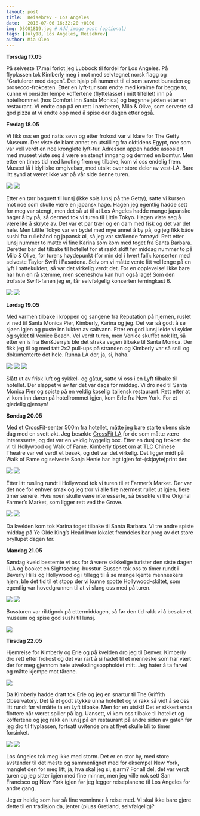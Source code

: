 ```yaml
---
layout: post
title:  Reisebrev - Los Angeles
date:   2018-07-06 16:32:20 +0100
img: DSC01819.jpg # Add image post (optional)
tags: [July18, Los Angeles, Reisebrev]
author: Mia Olea 
---
```

**Torsdag 17.05**

På selveste 17.mai forlot jeg Lubbock til fordel for Los Angeles. På flyplassen tok Kimberly meg i mot med selvtegnet norsk flagg og “Gratulerer med dagen”. Det hjalp på humøret til ei som savnet bunaden og prosecco-frokosten. Etter en lyft-tur som endte med kvalme for begge to, kunne vi omsider lempe koffertene (flyttelasset i mitt tilfellet) inn på hotellrommet (hos Comfort Inn Santa Monica) og begynne jakten etter en restaurant. Vi endte opp på en rett i nærheten, Milo & Olive, som serverte så god pizza at vi endte opp med å spise der dagen etter også. 

**Fredag 18.05**

Vi fikk oss en god natts søvn og etter frokost var vi klare for The Getty Museum. Der viste de blant annet en utstilling fra oldtidens Egypt, noe som var vell verdt en noe kronglete lyft-tur. Adressen appen hadde assosiert med museet viste seg å være en stengt inngang og dermed en bomtur. Men etter en times tid med knoting frem og tilbake, kom vi oss endelig frem. Museet lå i idylliske omgivelser, med utsikt over store deler av vest-LA. Bare litt synd at været ikke var på vår side denne turen. 

![]({{site.baseurl}}/assets/img/DSC01747.jpg)
![]({{site.baseurl}}/assets/img/DSC01754.jpg)

Etter en tørr baguett til lunsj (ikke spis lunsj på the Getty), satte vi kursen mot noe som skulle være en japansk hage. Hagen jeg egentlig hadde sett for meg var stengt, men det så ut til at Los Angeles hadde mange japanske hager å by på, så dermed tok vi turen til Little Tokyo. Hagen viste seg å være lite å skryte av. Det var et par trær og en dam med fisk og det var det hele. Men Little Tokyo var en bydel med mye annet å by på, og jeg fikk både sushi fra rullebånd og japansk øl, så jeg var strålende fornøyd! Rett etter lunsj nummer to møtte vi fine Karina som kom med toget fra Santa Barbara. Deretter bar det tilbake til hotellet for et raskt skift før middag nummer to på Milo & Olive, før turens høydepunkt (for min del i hvert fall): konserten med selveste Taylor Swift i Pasadena. Selv om vi måtte vente litt vel lenge på en lyft i nattekulden, så var det virkelig verdt det. For en opplevelse! Ikke bare har hun en rå stemme, men sceneshow kan hun også lage! Som den trofaste Swift-fanen jeg er, får selvfølgelig konserten terningkast 6.

![]({{site.baseurl}}/assets/img/DSC01757.jpg)
![]({{site.baseurl}}/assets/img/DSC01769.jpg)

**Lørdag 19.05**

Med varmen tilbake i kroppen og sangene fra Reputation på hjernen, ruslet vi ned til Santa Monica Pier, Kimberly, Karina og jeg. Det var så godt å se sjøen igjen og puste inn lukten av saltvann. Etter en god lunsj leide vi sykler og syklet til Venice Beach. Vel verdt turen, men Venice skuffet nok litt, så etter en is fra Ben&Jerry’s ble det straka vegen tilbake til Santa Monica. Der fikk jeg til og med tatt 2x2 pull-ups på stranden og Kimberly var så snill og dokumenterte det hele. Runna LA der, ja, si, haha. 

![]({{site.baseurl}}/assets/img/DSC01779.jpg)
![]({{site.baseurl}}/assets/img/DSC01783.jpg)
![]({{site.baseurl}}/assets/img/DSC01785.jpg)

Slått ut av frisk luft og sykkel- og gåtur, satte vi oss i en Lyft tilbake til hotellet. Der slappet vi av før det var dags for middag. Vi dro ned til Santa Monica Pier og spiste på en veldig koselig italiensk restaurant. Rett etter at vi kom inn døren på hotellrommet igjen, kom Erle fra New York. For et gledelig gjensyn! 

**Søndag 20.05**

Med et CrossFit-senter 500m fra hotellet, måtte jeg bare starte ukens siste dag med en svett økt. Jeg besøkte [CrossFit LA](http://crossfitla.com/) for de som måtte være interesserte, og det var en veldig hyggelig box. 
Etter en dusj og frokost dro vi til Hollywood og Walk of Fame. Kimberly tipset om at TLC Chinese Theatre var vel verdt et besøk, og det var det virkelig. Det ligger midt på Walk of Fame og selveste Sonja Henie har lagt igjen fot-(skjøyte)print der. 

![]({{site.baseurl}}/assets/img/sonjahenie.jpg)
![]({{site.baseurl}}/assets/img/johnnydepp.jpg)

Etter litt rusling rundt i Hollywood tok vi turen til et Farmer’s Market. Der var det noe for enhver smak og jeg tror vi alle fire nærmest rullet ut igjen, flere timer senere. Hvis noen skulle være interesserte, så besøkte vi the Original Farmer’s Market, som ligger rett ved the Grove. 

![]({{site.baseurl}}/assets/img/DSC01792.jpg)
![]({{site.baseurl}}/assets/img/DSC01794.jpg)

Da kvelden kom tok Karina toget tilbake til Santa Barbara. Vi tre andre spiste middag på Ye Olde King’s Head hvor lokalet fremdeles bar preg av det store bryllupet dagen før. 

**Mandag 21.05**

Søndag kveld bestemte vi oss for å være skikkelige turister den siste dagen i LA og booket en Sightseeing-busstur. Bussen tok oss to timer rundt i Beverly Hills og Hollywood og i tillegg til å se mange kjente menneskers hjem, ble det tid til et stopp der vi kunne spotte Hollywood-skiltet, som egentlig var hovedgrunnen til at vi slang oss med på turen. 

![]({{site.baseurl}}/assets/img/DSC01865.jpg)
![]({{site.baseurl}}/assets/img/DSC01848.jpg)

Bussturen var riktignok på ettermiddagen, så før den tid rakk vi å besøke et museum og spise god sushi til lunsj. 

![]({{site.baseurl}}/assets/img/DSC01810.jpg)

**Tirsdag 22.05**

Hjemreise for Kimberly og Erle og på kvelden dro jeg til Denver. Kimberly dro rett etter frokost og det var rart å si hadet til et menneske som har vært der for meg gjennom hele utvekslingsoppholdet mitt. Jeg hater å ta farvel og måtte kjempe mot tårene. 

![]({{site.baseurl}}/assets/img/goodbye2.jpg)

Da Kimberly hadde dratt tok Erle og jeg en snartur til The Griffith Observatory. Det lå et godt stykke unna hotellet og vi rakk så vidt å se oss litt rundt før vi måtte ta en Lyft tilbake. Men for en utsikt! Det er sikkert enda flottere når været spiller på lag. Uansett, vi kom oss tilbake til hotellet og koffertene og jeg rakk en lunsj på en restaurant på andre siden av gaten før jeg dro til flyplassen, fortsatt uvitende om at flyet skulle bli to timer forsinket.

![]({{site.baseurl}}/assets/img/DSC01833.jpg)
![]({{site.baseurl}}/assets/img/DSC01892.jpg)

Los Angeles tok meg ikke med storm. Det er en stor by, med store avstander til det meste og sammenlignet med for eksempel New York, manglet den for meg litt, ja, hva skal jeg si, sjarm? For all del, det var verdt turen og jeg sitter igjen med fine minner, men jeg ville nok sett San Francisco og New York igjen før jeg legger reiseplanene til Los Angeles for andre gang. 

Jeg er heldig som har så fine venninner å reise med. Vi skal ikke bare gjøre dette til en tradisjon da, jenter (pluss Gretland, selvfølgelig)? 
